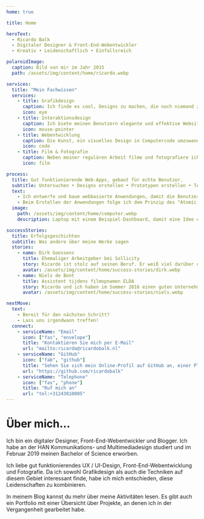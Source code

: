 ```yaml
---
home: true

title: Home

heroText:
  - Ricardo Balk
  - Digitaler Designer & Front-End-Webentwickler
  - Kreativ • Leidenschaftlich • Einfallsreich

polaroidImage:
  caption: Bild von mir im Jahr 2015
  path: /assets/img/content/home/ricardo.webp

services:
  title: "Mein Fachwissen"
  services:
    - title: Grafikdesign
      caption: Ich finde es cool, Designs zu machen, die noch niemand zuvor gesehen hat.
      icon: eye
    - title: Interaktionsdesign
      caption: Ich biete meinen Benutzern elegante und effektive Websites und Web Applikationen.
      icon: mouse-pointer
    - title: Webentwicklung
      caption: Die Kunst, ein visuelles Design in Computercode umzuwandeln, ist ganz und gar mein Ding.
      icon: code
    - title: Film & Fotografie
      caption: Neben meiner regulären Arbeit filme und fotografiere ich gerne, und ich betrachte es als mein „professionelles Hobby“.
      icon: film

process:
  title: Gut funktionierende Web-Apps, gebaut für echte Benutzer.
  subtitle: Untersuchen • Designs erstellen • Prototypen erstellen • Testen • Verbessern • Bauen
  text:
    - Ich entwerfe und baue webbasierte Anwendungen, damit die Benutzer ihre Ziele klar, effektiv und angenehm erreichen. Um die Benutzer während des Prozesses eng einzubeziehen, verwende ich die "Design Thinking-Methode".
    - Beim Erstellen der Anwendungen folge ich dem Prinzip des "Atomic Design" und verwende ich die neuesten Techniken von Webentwicklung, z.b. Vue.js und React.
  image:
    path: /assets/img/content/home/computer.webp
    description: Laptop mit einem Beispiel-Dashboard, damit eine Idee entsteht, welche Art von Webanwendungen möglich sind.

successStories:
  title: Erfolgsgeschichten
  subtitle: Was andere über meine Werke sagen
  stories:
    - name: Dirk Goossens
      title: Ehemaliger Arbeitgeber bei Sollicity
      story: Ricardo ist stolz auf seinen Beruf. Er weiß viel darüber und hat den großen Ehrgeiz, immer mehr zu lernen. Er ist fröhlich, sozial und seine Zeit bei Sollicity hat mir gut gefallen.
      avatar: /assets/img/content/home/success-stories/dirk.webp
    - name: Niels de Bont
      title: Assistent tijdens filmopnamen ELDA
      story: Ricardo und ich haben im Sommer 2016 einen guten Unternehmensfilm erstellt. Ricardo arbeitet strukturiert, deshalb haben wir schnell einen guten Film erstellt. Es war eine angenehme Zeit.
      avatar: /assets/img/content/home/success-stories/niels.webp

nextMove:
  text:
    - Bereit für den nächsten Schritt?
    - Lass uns irgendwann treffen!
  connect:
    - serviceName: "Email"
      icon: ["fas", "envelope"]
      title: "Kontaktieren Sie mich per E-Mail"
      url: "mailto:ricardo@ricardobalk.nl"
    - serviceName: "GitHub"
      icon: ["fab", "github"]
      title: "Sehen Sie sich mein Online-Profil auf GitHub an, einer Plattform für Open Source-Softwareentwicklung"
      url: "https://github.com/ricardobalk"
    - serviceName: "Telephone"
      icon: ["fas", "phone"]
      title: "Ruf mich an"
      url: "tel:+31243010005"
---
```


<h1>Über mich&hellip;</h1>
<p>Ich bin ein digitaler Designer, Front-End-Webentwickler und Blogger. Ich habe an der HAN Kommunikations- und Multimediadesign studiert und im Februar 2019 meinen Bachelor of Science erworben.</p>
<p>Ich liebe gut funktionierendes UX / UI-Design, Front-End-Webentwicklung und Fotografie. Da ich sowohl Grafikdesign als auch die Techniken auf diesem Gebiet interessant finde, habe ich mich entschieden, diese Leidenschaften zu kombinieren.</p>
<p>In meinem Blog kannst du mehr über meine Aktivitäten lesen. Es gibt auch ein Portfolio mit einer Übersicht über Projekte, an denen ich in der Vergangenheit gearbeitet habe.</p>
